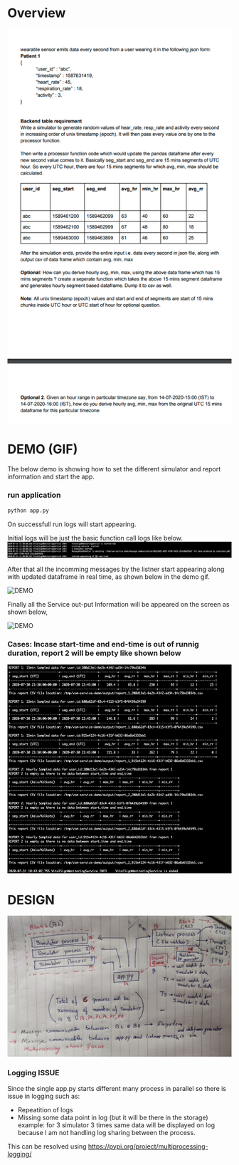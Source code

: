 # Overview
![Image of Overiview](https://github.com/amol3793/vital_sign_monitoring_app/blob/master/docs/overview.png)


# DEMO (GIF)

The below demo is showing how to set the different simulator and report information  and start the app.

### run application

```python
python app.py
```

On  successfull run logs will start appearing.

Initial logs will be just  the basic function call logs like below.
![Image of log1](https://github.com/amol3793/vital_sign_monitoring_app/blob/master/docs/initial_log.png)

After that all  the incomming  messages by the listner start appearing along with  updated dataframe in real time, as shown below in the  demo gif.

![DEMO ](http://g.recordit.co/D2COyLpyc1.gif)

Finally all the  Service out-put  Information will be appeared on the  screen as  shown below, 

![DEMO ](http://g.recordit.co/4k0OogH2dP.gif)



### Cases: Incase start-time and end-time is out of runnig  duration, report  2 will be  empty like shown below
![Image of log2](https://github.com/amol3793/vital_sign_monitoring_app/blob/master/docs/report2-empty.png)





# DESIGN
![](https://github.com/amol3793/vital_sign_monitoring_app/blob/master/docs/desing.png)

### Logging ISSUE
Since the  single app.py starts different many process in  parallel so there is issue  in logging  such as:
 *  Repeatition of logs
 *  Missing  some data point in log  (but it  will be there  in  the storage)
example: for 3 simulator 3 times same data will be displayed on log because I am not handling log sharing between the process.

This can be resolved using https://pypi.org/project/multiprocessing-logging/
